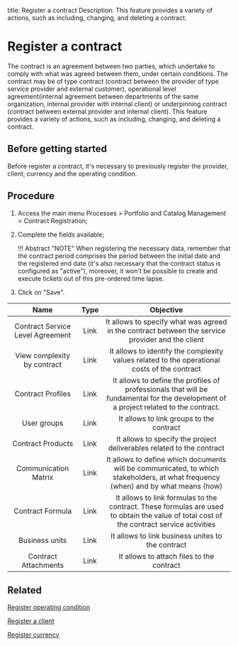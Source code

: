 title: Register a contract
Description: This feature provides a variety of actions, such as including, changing, and deleting a contract. 
# Register a contract

The contract is an agreement between two parties, which undertake to comply with what was agreed between them, under certain conditions. The contract may be of type contract (contract between the provider of type service provider and external customer), operational level agreement(internal agreement between departments of the same organization, internal provider with internal client) or underpinning contract (contract between external provider and internal client).
This feature provides a variety of actions, such as including, changing, and deleting a contract.

Before getting started
--------------------------

Before register a contract, it's necessary to previously register the provider,
client, currency and the operating condition.

Procedure
-------------

1.  Access the main menu Processes \> Portfolio and Catalog Management \>
    Contract Registration;

2.  Complete the fields available;

    !!! Abstract "NOTE"
        When registering the necessary data, remember that the contract period
        comprises the period between the initial date and the registered end date
        (it's also necessary that the contract status is configured as "active"),
        moreover, it won't be possible to create and execute tickets out of this
        pre-ordered time lapse.
        

3.  Click on "Save".

|             **Name**             | **Type** |                                                               **Objective**                                                              |
|:--------------------------------:|:--------:|:----------------------------------------------------------------------------------------------------------------------------------------:|
| Contract Service Level Agreement |   Link   |                     It allows to specify what was agreed in the contract between the service provider and the client                     |
|    View complexity by contract   |   Link   |                       It allows to identify the complexity values related to the operational costs of the contract                       |
|         Contract Profiles        |   Link   |   It allows to define the profiles of professionals that will be fundamental for the development of a project related to the contract.   |
|            User groups           |   Link   |                                                 It allows to link groups to the contract                                                 |
|         Contract Products        |   Link   |                                   It allows to specify the project deliverables related to the contract                                  |
|       Communication Matrix       |   Link   |     It allows to define which documents will be communicated, to which stakeholders, at what frequency (when) and by what means (how)    |
|         Contract Formula         |   Link   | It allows to link formulas to the contract. These formulas are used to obtain the value of total cost of the contract service activities |
|          Business units          |   Link   |                                             It allows to link business unites to the contract                                            |
|       Contract Attachments       |   Link   |                                                 It allows to attach files to the contract                                                

Related
-----------

[Register operating condition](/en-us/citsmart-platform-9/processes/portfolio-and-catalog/configuration/register-operating-condition.html)

[Register a client](/en-us/citsmart-platform-9/processes/portfolio-and-catalog/configuration/register-client.html)

[Register currency](/en-us/citsmart-platform-9/additional-features/contract-management/configuration/register-currency.html)

<!-- !!! tip "About"

    <b>Product/Version:</b> CITSmart | 9.00 &nbsp;&nbsp;
    <b>Updated:</b>01/07/2021 – Larissa Lourenço


